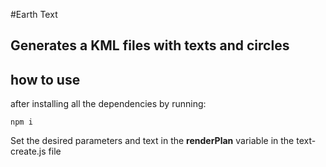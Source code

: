 #Earth Text

## Generates a KML files with texts and circles

## how to use
after installing all the dependencies by running:
```
npm i
```

Set the desired parameters and text in the **renderPlan** variable in the text-create.js file 